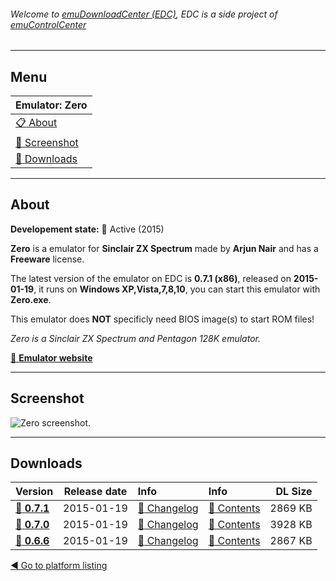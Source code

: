 ###### Welcome to [emuDownloadCenter (EDC)](https://github.com/PhoenixInteractiveNL/emuDownloadCenter/wiki/), EDC is a side project of [emuControlCenter](https://github.com/PhoenixInteractiveNL/emuControlCenter/wiki/)
***
## Menu
| **Emulator: Zero** |
|:---------|
| [:clipboard: About](#about) |
| [:sunrise: Screenshot](#screenshot) |
| [:floppy_disk: Downloads](#downloads) |
***
## About
**Developement state:** :large_blue_circle: Active (2015)

**Zero** is a emulator for **Sinclair ZX Spectrum** made by **Arjun Nair** and has a **Freeware** license.

The latest version of the emulator on EDC is **0.7.1 (x86)**, released on **2015-01-19**, it runs on **Windows XP,Vista,7,8,10**, you can start this emulator with **Zero.exe**.

This emulator does **NOT** specificly need BIOS image(s) to start ROM files!

_Zero is a Sinclair ZX Spectrum and Pentagon 128K emulator._

[:link: **Emulator website**](http://zero.arjunnair.in/)
***
## Screenshot
![](https://raw.githubusercontent.com/PhoenixInteractiveNL/emuDownloadCenter/master/hooks/zero/emulator_screenshot_01.jpg "Zero screenshot.")
***
## Downloads
| Version  | Release date  | Info       | Info       | DL Size    |
|:---------|:-------------:|:-----------|:-----------|-----------:|
| [:floppy_disk: **0.7.1**](https://github.com/PhoenixInteractiveNL/edc-repo0006/raw/master/zero/0.7.1.7z) | 2015-01-19 | [:page_facing_up: Changelog](https://github.com/PhoenixInteractiveNL/edc-repo0006/blob/master/zero/0.7.1_changelog.txt) | [:mag_right: Contents](https://github.com/PhoenixInteractiveNL/edc-repo0006/blob/master/zero/0.7.1_contents.txt) | 2869 KB |
| [:floppy_disk: **0.7.0**](https://github.com/PhoenixInteractiveNL/edc-repo0006/raw/master/zero/0.7.0.7z) | 2015-01-19 | [:page_facing_up: Changelog](https://github.com/PhoenixInteractiveNL/edc-repo0006/blob/master/zero/0.7.0_changelog.txt) | [:mag_right: Contents](https://github.com/PhoenixInteractiveNL/edc-repo0006/blob/master/zero/0.7.0_contents.txt) | 3928 KB |
| [:floppy_disk: **0.6.6**](https://github.com/PhoenixInteractiveNL/edc-repo0006/raw/master/zero/0.6.6.7z) | 2015-01-19 | [:page_facing_up: Changelog](https://github.com/PhoenixInteractiveNL/edc-repo0006/blob/master/zero/0.6.6_changelog.txt) | [:mag_right: Contents](https://github.com/PhoenixInteractiveNL/edc-repo0006/blob/master/zero/0.6.6_contents.txt) | 2867 KB |

[:arrow_backward: Go to platform listing](https://github.com/PhoenixInteractiveNL/emuDownloadCenter/wiki/EDC-Platform-List)
